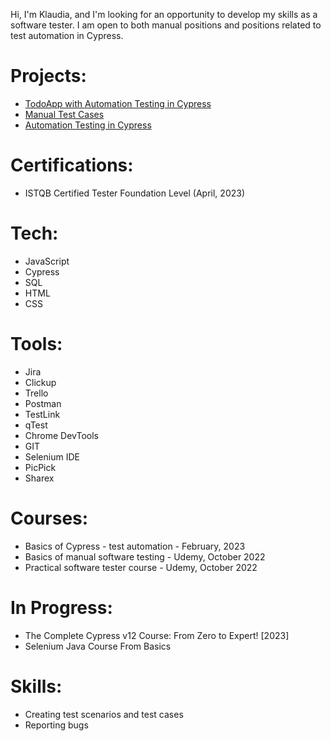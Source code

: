 Hi, I'm Klaudia, and I'm looking for an opportunity to develop my skills as a software tester. I am open to both manual positions and positions related to test automation in Cypress.

# Projects:
* [TodoApp with Automation Testing in Cypress](https://github.com/klaudiakprojects/todoapp)
* [Manual Test Cases](https://github.com/klaudiakprojects/basic-form)
* [Automation Testing in Cypress](https://github.com/klaudiakprojects/automationexercisetesting)

# Certifications:
* ISTQB Certified Tester Foundation Level (April, 2023)

# Tech:
* JavaScript
* Cypress
* SQL
* HTML
* CSS

# Tools:
* Jira
* Clickup
* Trello
* Postman
* TestLink
* qTest
* Chrome DevTools
* GIT
* Selenium IDE
* PicPick
* Sharex

# Courses:
* Basics of Cypress - test automation - February, 2023
* Basics of manual software testing - Udemy, October 2022
* Practical software tester course - Udemy, October 2022

# In Progress:
* The Complete Cypress v12 Course: From Zero to Expert! [2023]
* Selenium Java Course From Basics

# Skills:
* Creating test scenarios and test cases
* Reporting bugs


